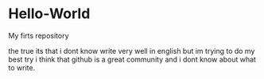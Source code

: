 # Hello-World
My firts repository

the true its that i dont know write very well in english
but im trying to do my best try
i think that github is a great community and i dont know about what to write.
